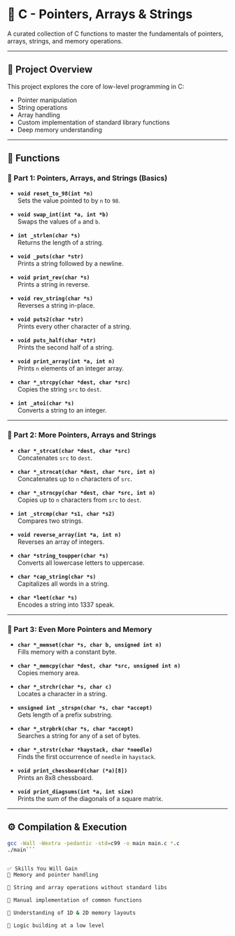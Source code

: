 # 🧠 C - Pointers, Arrays & Strings

A curated collection of C functions to master the fundamentals of pointers, arrays, strings, and memory operations.

---

## 📌 Project Overview

This project explores the core of low-level programming in C:

- Pointer manipulation  
- String operations  
- Array handling  
- Custom implementation of standard library functions  
- Deep memory understanding  

---

## 🔧 Functions

### 🔹 Part 1: Pointers, Arrays, and Strings (Basics)

- **`void reset_to_98(int *n)`**  
  Sets the value pointed to by `n` to `98`.

- **`void swap_int(int *a, int *b)`**  
  Swaps the values of `a` and `b`.

- **`int _strlen(char *s)`**  
  Returns the length of a string.

- **`void _puts(char *str)`**  
  Prints a string followed by a newline.

- **`void print_rev(char *s)`**  
  Prints a string in reverse.

- **`void rev_string(char *s)`**  
  Reverses a string in-place.

- **`void puts2(char *str)`**  
  Prints every other character of a string.

- **`void puts_half(char *str)`**  
  Prints the second half of a string.

- **`void print_array(int *a, int n)`**  
  Prints `n` elements of an integer array.

- **`char *_strcpy(char *dest, char *src)`**  
  Copies the string `src` to `dest`.

- **`int _atoi(char *s)`**  
  Converts a string to an integer.

---

### 🔹 Part 2: More Pointers, Arrays and Strings

- **`char *_strcat(char *dest, char *src)`**  
  Concatenates `src` to `dest`.

- **`char *_strncat(char *dest, char *src, int n)`**  
  Concatenates up to `n` characters of `src`.

- **`char *_strncpy(char *dest, char *src, int n)`**  
  Copies up to `n` characters from `src` to `dest`.

- **`int _strcmp(char *s1, char *s2)`**  
  Compares two strings.

- **`void reverse_array(int *a, int n)`**  
  Reverses an array of integers.

- **`char *string_toupper(char *s)`**  
  Converts all lowercase letters to uppercase.

- **`char *cap_string(char *s)`**  
  Capitalizes all words in a string.

- **`char *leet(char *s)`**  
  Encodes a string into 1337 speak.

---

### 🔹 Part 3: Even More Pointers and Memory

- **`char *_memset(char *s, char b, unsigned int n)`**  
  Fills memory with a constant byte.

- **`char *_memcpy(char *dest, char *src, unsigned int n)`**  
  Copies memory area.

- **`char *_strchr(char *s, char c)`**  
  Locates a character in a string.

- **`unsigned int _strspn(char *s, char *accept)`**  
  Gets length of a prefix substring.

- **`char *_strpbrk(char *s, char *accept)`**  
  Searches a string for any of a set of bytes.

- **`char *_strstr(char *haystack, char *needle)`**  
  Finds the first occurrence of `needle` in `haystack`.

- **`void print_chessboard(char (*a)[8])`**  
  Prints an 8x8 chessboard.

- **`void print_diagsums(int *a, int size)`**  
  Prints the sum of the diagonals of a square matrix.

---

## ⚙️ Compilation & Execution

```bash
gcc -Wall -Wextra -pedantic -std=c99 -o main main.c *.c
./main```


✅ Skills You Will Gain
📌 Memory and pointer handling

📌 String and array operations without standard libs

📌 Manual implementation of common functions

📌 Understanding of 1D & 2D memory layouts

📌 Logic building at a low level

